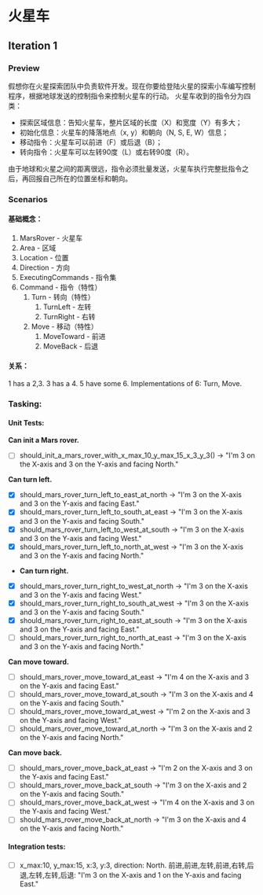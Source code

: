 # 火星车

## Iteration 1

### Preview

假想你在火星探索团队中负责软件开发。现在你要给登陆火星的探索小车编写控制程序，根据地球发送的控制指令来控制火星车的行动。 火星车收到的指令分为四类：

- 探索区域信息：告知火星车，整片区域的长度（X）和宽度（Y）有多大；
- 初始化信息：火星车的降落地点（x, y）和朝向（N, S, E, W）信息；
- 移动指令：火星车可以前进（F）或后退（B）；
- 转向指令：火星车可以左转90度（L）或右转90度（R）。

由于地球和火星之间的距离很远，指令必须批量发送，火星车执行完整批指令之后，再回报自己所在的位置坐标和朝向。

### Scenarios

#### 基础概念：

1. MarsRover - 火星车
2. Area - 区域
3. Location - 位置
4. Direction - 方向
5. ExecutingCommands - 指令集
6. Command - 指令（特性）
    1. Turn - 转向（特性）
        1. TurnLeft - 左转
        2. TurnRight - 右转
    2. Move - 移动（特性）
        1. MoveToward - 前进
        2. MoveBack - 后退

#### 关系：

1 has a 2,3. 3 has a 4. 5 have some 6. Implementations of 6: Turn, Move.

### Tasking:

#### Unit Tests:

**Can init a Mars rover.**

- [ ] should_init_a_mars_rover_with_x_max_10_y_max_15_x_3_y_3() -> "I'm 3 on the X-axis and 3 on the Y-axis and facing
  North."

**Can turn left.**

- [x] should_mars_rover_turn_left_to_east_at_north -> "I'm 3 on the X-axis and 3 on the Y-axis and facing East."
- [x] should_mars_rover_turn_left_to_south_at_east -> "I'm 3 on the X-axis and 3 on the Y-axis and facing South."
- [x] should_mars_rover_turn_left_to_west_at_south -> "I'm 3 on the X-axis and 3 on the Y-axis and facing West."
- [x] should_mars_rover_turn_left_to_north_at_west -> "I'm 3 on the X-axis and 3 on the Y-axis and facing North."

- **Can turn right.**
- [x] should_mars_rover_turn_right_to_west_at_north -> "I'm 3 on the X-axis and 3 on the Y-axis and facing West."
- [x] should_mars_rover_turn_right_to_south_at_west -> "I'm 3 on the X-axis and 3 on the Y-axis and facing South."
- [x] should_mars_rover_turn_right_to_east_at_south -> "I'm 3 on the X-axis and 3 on the Y-axis and facing East."
- [ ] should_mars_rover_turn_right_to_north_at_east -> "I'm 3 on the X-axis and 3 on the Y-axis and facing North."

**Can move toward.**

- [ ] should_mars_rover_move_toward_at_east -> "I'm 4 on the X-axis and 3 on the Y-axis and facing East."
- [ ] should_mars_rover_move_toward_at_south -> "I'm 3 on the X-axis and 4 on the Y-axis and facing South."
- [ ] should_mars_rover_move_toward_at_west -> "I'm 2 on the X-axis and 3 on the Y-axis and facing West."
- [ ] should_mars_rover_move_toward_at_north -> "I'm 3 on the X-axis and 2 on the Y-axis and facing North."

**Can move back.**
- [ ] should_mars_rover_move_back_at_east -> "I'm 2 on the X-axis and 3 on the Y-axis and facing East."
- [ ] should_mars_rover_move_back_at_south -> "I'm 3 on the X-axis and 2 on the Y-axis and facing South."
- [ ] should_mars_rover_move_back_at_west -> "I'm 4 on the X-axis and 3 on the Y-axis and facing West."
- [ ] should_mars_rover_move_back_at_north -> "I'm 3 on the X-axis and 4 on the Y-axis and facing North."

#### Integration tests:
- [ ] x_max:10, y_max:15, x:3, y:3, direction: North. 前进,前进,左转,前进,右转,后退,左转,左转,后退: "I'm 3 on the X-axis and 1 on the Y-axis and facing East."
